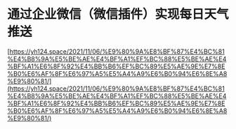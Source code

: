 # 通过企业微信（微信插件）实现每日天气推送
[https://yh124.space/2021/11/06/%E9%80%9A%E8%BF%87%E4%BC%81%E4%B8%9A%E5%BE%AE%E4%BF%A1%EF%BC%88%E5%BE%AE%E4%BF%A1%E6%8F%92%E4%BB%B6%EF%BC%89%E5%AE%9E%E7%8E%B0%E6%AF%8F%E6%97%A5%E5%A4%A9%E6%B0%94%E6%8E%A8%E9%80%81/](https://yh124.space/2021/11/06/%E9%80%9A%E8%BF%87%E4%BC%81%E4%B8%9A%E5%BE%AE%E4%BF%A1%EF%BC%88%E5%BE%AE%E4%BF%A1%E6%8F%92%E4%BB%B6%EF%BC%89%E5%AE%9E%E7%8E%B0%E6%AF%8F%E6%97%A5%E5%A4%A9%E6%B0%94%E6%8E%A8%E9%80%81/)